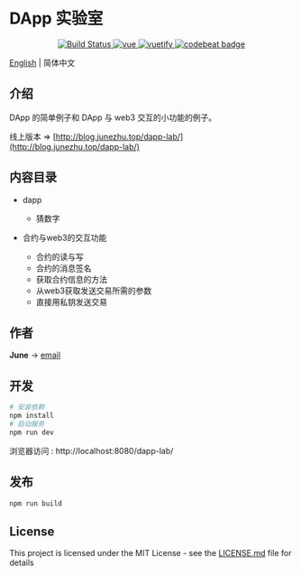 # DApp 实验室

<p align="center">
   	<a href="https://travis-ci.com/june111/dapp-lab" rel="nofollow">
    	<img src="https://travis-ci.com/june111/dapp-lab.svg?branch=master" alt="Build Status" />
  	</a>
	<a href="https://github.com/vuejs/vue">
    	<img src="https://img.shields.io/badge/vue-2.6.10-brightgreen.svg" alt="vue" />
  	</a>
  	<a href="https://github.com/vuetifyjs/vuetify">
    	<img src="https://img.shields.io/badge/vuetify-1.5.7-brightgreen.svg" alt="vuetify" />
  	</a>
	<a href="https://codebeat.co/projects/github-com-june111-dapp-lab-master">
		<img alt="codebeat badge" src="https://codebeat.co/badges/7b7157b4-4535-4285-abd8-03e47d048f5d" />
	</a>
</p>

[English](./README.md) | 简体中文

## 介绍

DApp 的简单例子和 DApp 与 web3 交互的小功能的例子。

线上版本 => [http://blog.junezhu.top/dapp-lab/](http://blog.junezhu.top/dapp-lab/)


## 内容目录

* dapp
	* 猜数字
	
* 合约与web3的交互功能
	* 合约的读与写
	* 合约的消息签名
	* 获取合约信息的方法
	* 从web3获取发送交易所需的参数
	* 直接用私钥发送交易

## 作者

**June** -> [email](mailto:ru-q-ur@163.com)

## 开发
```bash
# 安装依赖
npm install
# 启动服务
npm run dev
```

浏览器访问 : http://localhost:8080/dapp-lab/

## 发布
```bash
npm run build
```

## License

This project is licensed under the MIT License - see the [LICENSE.md](LICENSE.md) file for details